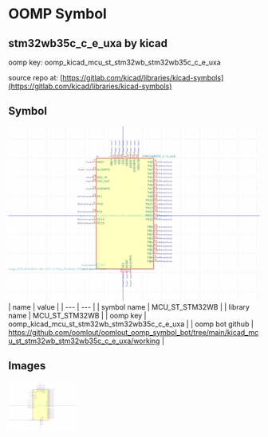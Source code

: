 # OOMP Symbol  
## stm32wb35c_c_e_uxa  by kicad  
  
oomp key: oomp_kicad_mcu_st_stm32wb_stm32wb35c_c_e_uxa  
  
source repo at: [https://gitlab.com/kicad/libraries/kicad-symbols](https://gitlab.com/kicad/libraries/kicad-symbols)  
## Symbol  
  
[![working.png](working_600.png)](working.png)  
| name | value | 
| --- | --- | 
| symbol name | MCU_ST_STM32WB | 
| library name | MCU_ST_STM32WB | 
| oomp key | oomp_kicad_mcu_st_stm32wb_stm32wb35c_c_e_uxa | 
| oomp bot github | https://github.com/oomlout/oomlout_oomp_symbol_bot/tree/main/kicad_mcu_st_stm32wb_stm32wb35c_c_e_uxa/working | 
## Images  
  
[![working.png](working_140.png)](working.png)  
